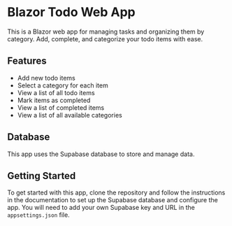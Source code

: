 # Blazor Todo Web App

This is a Blazor web app for managing tasks and organizing them by category. Add, complete, and categorize your todo items with ease.

## Features
- Add new todo items
- Select a category for each item
- View a list of all todo items
- Mark items as completed
- View a list of completed items
- View a list of all available categories

## Database
This app uses the Supabase database to store and manage data.

## Getting Started
To get started with this app, clone the repository and follow the instructions in the documentation to set up the Supabase database and configure the app. You will need to add your own Supabase key and URL in the `appsettings.json` file.
